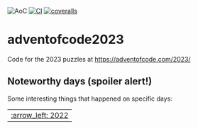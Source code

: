 ![AoC](https://img.shields.io/badge/AoC%20%E2%AD%90-8-yellow)
[![CI](https://github.com/lpenz/adventofcode2023/workflows/CI/badge.svg)](https://github.com/lpenz/adventofcode2023/actions)
[![coveralls](https://coveralls.io/repos/github/lpenz/adventofcode2023/badge.svg?branch=main)](https://coveralls.io/github/lpenz/adventofcode2023?branch=main)

# adventofcode2023

Code for the 2023 puzzles at https://adventofcode.com/2023/


## Noteworthy days (spoiler alert!)

Some interesting things that happened on specific days:



<table><tr>
<td><a href="https://github.com/lpenz/adventofcode2022">:arrow_left: 2022</td>
</tr></table>

